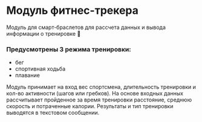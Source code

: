 # Модуль фитнес-трекера
Модуль для смарт-браслетов для рассчета данных и вывода информации о тренировке :running:

### Предусмотрены 3 режима тренировки:
- бег
- спортивная ходьба
- плавание

Модуль принимает на вход вес спортсмена, длительность тренировки и кол-во активности (шагов или гребков). На основе входных данных рассчитывает пройденное за время тренировки расстояние, среднюю скорость и потраченные калории. Результаты и тип тренировки выводятся в текстовом сообщении.
